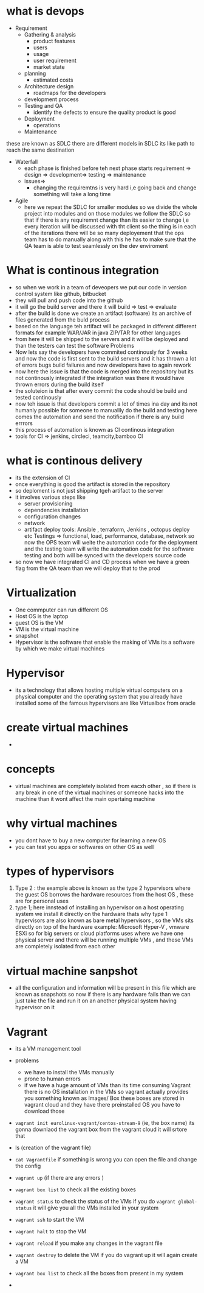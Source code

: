 # what is devops

- Requirement
  - Gathering & analysis
    - product features
    - users
    - usage
    - user requirement
    - market state
  - planning
    - estimated costs
  - Architecture design
    - roadmaps for the developers
  - development process
  - Testing and QA
    - identify the defects to ensure the quality product is good
  - Deployment
    - operations
  - Maintenance

these are known as SDLC
there are different models in SDLC its like path to reach the same destination

- Waterfall
  - each phase is finished before teh next phase starts
    requirement => design => development=> testing => maintenance
  - issues=>
    - changing the requiremtns is very hard i,e going back and change something will take a long time
- Agile
  - here we repeat the SDLC for smaller modules so we divide the whole project into modules and on those modules we follow the SDLC so that if there is any requiremnt change than its easier to change i,e every iteration will be discussed with tht client
    so the thing is in each of the iterations there will be so many deployement that the ops team has to do manually
    along with this he has to make sure that the QA team is able to test seamlessly on the dev enviroment

# What is continous integration

- so when we work in a team of deveopers we put our code in version control system like github, bitbucket
- they will pull and push code into the github
- it will go the build server and there it will build => test => evaluate
- after the build is done we create an artifact (software) its an archive of files generated from the buld process
- based on the language teh artifact will be packaged in different different formats for example WAR/JAR in java ZIP/TAR for other languages
- from here it will be shipped to the servers and it will be deployed and than the testers can test the software
  Problems
- Now lets say the developers have commited continously for 3 weeks and now the code is first sent to the build servers and it has thrown a lot of errors bugs build failures and now developers have to again rework
- now here the issue is that the code is merged into the repository but its not continously integrated if the integration was there it would have thrown errors during the build itself
- the soluteion is that after every commit the code should be build and tested continously
- now teh issue is that developers commit a lot of times ina day and its not humanly possible for someone to manuallly do the build and testing here comes the automation and send the notification if there is any build errrors
- this process of automation is known as CI continous integration
- tools for CI => jenkins, circleci, teamcity,bamboo CI

# what is continous delivery

- its the extension of CI
- once everything is good the artifact is stored in the repository
- so deploment is not just shipping tgeh artifact to the server
- it involves various steps like
  - server provisioning
  - dependencies installation
  - configuration changes
  - network
  - artifact deploy
    tools: Ansible , terraform, Jenkins , octopus deploy etc
    Testings => functional, load, performance, database, network
    so now the OPS team will weite the automation code for the deployment and the testing team will write the automation code for the software testing and both will be synced with the developers source code
- so now we have integrated CI and CD process when we have a green flag from the QA team than we will deploy that to the prod

# Virtualization

- One commputer can run different OS
- Host OS is the laptop
- guest OS is the VM
- VM is the virtual machine
- snapshot
- Hypervisor is the software that enable the making of VMs its a software by which we make virtual machines

# Hypervisor

- its a technology that allows hosting multiple virtual computers on a physical computer and the operating system that you already have installed some of the famous hypervisors are like Virtualbox from oracle

# create virtual machines

- 

# concepts

- virtual machines are completely isolated from eacxh other , so if there is any break in one of the virtual machines or someone hacks into the machine than it wont affect the main opertaing machine

# why virtual machines

- you dont have to buy a new computer for learning a new OS
- you can test you apps or softwares on other OS as well

# types of hypervisors

1. Type 2 : the example above is known as the type 2 hypervisors where the guest OS borrows the hardware resources from the host OS , these are for personal uses
2. type 1; here innstead of installing an hypervisor on a host operating system we install it directly on the hardware thats why type 1 hypervisors are also known as bare metal hypervisors , so the VMs sits directly on top of the hardware
   example: Microsoft Hyper-V , vmware ESXi
   so for big servers or cloud platforms uses where we have one physical server and there will be running multiple VMs , and these VMs are completely isolated from each other

# virtual machine sanpshot

- all the configuration and information will be present in this file which are known as snapshots so now if there is any hardware fails than we can just take the file and run it on an another physical system having hypervisor on it

# Vagrant

- its a VM management tool
- problems

  - we have to install the VMs manually
  - prone to human errors
  - if we have a huge amount of VMs than its time consuming
    Vagrant there is no OS installation in the VMs
    so vagrant actually provides you something known as Images/ Box
    these boxes are stored in vagrant cloud and they have there preinstalled OS you have to download those

- `vagrant init eurolinux-vagrant/centos-stream-9` (ie, the box name) its gonna downlaod the vagrant box from the vagrant cloud it will srtore that
- ls (creation of the vagrant file)
- `cat Vagrantfile`
  if something is wrong you can open the file and change the config
- `vagrant up` (if there are any errors )
- `vagrant box list` to check all the existing boxes
- `vagrant status` to check the status of the VMs if you do `vagrant global-status` it will give you all the VMs installed in your system
- `vagrant ssh` to start the VM
- `vagrant halt` to stop the VM
- `vagrant reload` if you make any changes in the vagrant file 
- `vagrant destroy` to delete the VM if you do vagrant up it will again create a VM
- `vagrant box list` to check all the boxes from present in my system
- 
